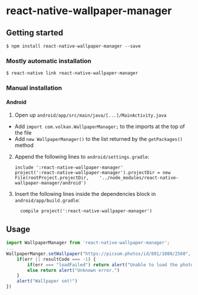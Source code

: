 
# react-native-wallpaper-manager

## Getting started

`$ npm install react-native-wallpaper-manager --save`

### Mostly automatic installation

`$ react-native link react-native-wallpaper-manager`

### Manual installation
#### Android

1. Open up `android/app/src/main/java/[...]/MainActivity.java`
  - Add `import com.volkan.WallpaperManager;` to the imports at the top of the file
  - Add `new WallpaperManager()` to the list returned by the `getPackages()` method
2. Append the following lines to `android/settings.gradle`:
  	```
  	include ':react-native-wallpaper-manager'
  	project(':react-native-wallpaper-manager').projectDir = new File(rootProject.projectDir, 	'../node_modules/react-native-wallpaper-manager/android')
  	```
3. Insert the following lines inside the dependencies block in `android/app/build.gradle`:
  	```
      compile project(':react-native-wallpaper-manager')
  	```

## Usage
```javascript
import WallpaperManager from 'react-native-wallpaper-manager';
...
WallpaperManger.setWallpaper("https://picsum.photos/id/881/1080/2560", WallpaperManger.ALL, (err, resultCode) => {
	if(err || resultCode === -1) {
		if(err === "loadFailed") return alert("Unable to load the photo.")
		else return alert("Unknown error.")
	}
	alert("Wallpaper set!")
})

```